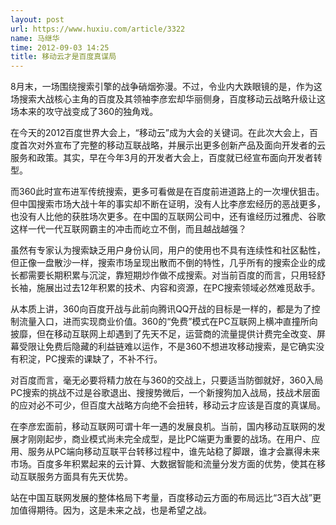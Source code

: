 ```yaml
---
layout: post
url: https://www.huxiu.com/article/3322
name: 马继华
time: 2012-09-03 14:25
title: 移动云才是百度真谋局
---
```

8月末，一场围绕搜索引擎的战争硝烟弥漫。不过，令业内大跌眼镜的是，作为这场搜索大战核心主角的百度及其领袖李彦宏却华丽侧身，百度移动云战略升级让这场本来的攻守战变成了360的独角戏。

在今天的2012百度世界大会上，“移动云”成为大会的关键词。在此次大会上，百度首次对外宣布了完整的移动互联战略，并展示出更多创新产品及面向开发者的云服务和政策。其实，早在今年3月的开发者大会上，百度就已经宣布面向开发者转型。

而360此时宣布进军传统搜索，更多可看做是在百度前进道路上的一次埋伏狙击。但中国搜索市场大战十年的事实却不断在证明，没有人比李彦宏经历的恶战更多，也没有人比他的获胜场次更多。在中国的互联网公司中，还有谁经历过雅虎、谷歌这样一代一代互联网霸主的冲击而屹立不倒，而且越战越强？

虽然有专家认为搜索缺乏用户身份认同，用户的使用也不具有连续性和社区黏性，但正像一盘散沙一样，搜索市场呈现出散而不倒的特性，几乎所有的搜索企业的成长都需要长期积累与沉淀，靠短期炒作做不成搜索。对当前百度的而言，只用轻舒长袖，施展出过去12年积累的技术、内容和资源，在PC搜索领域必然难觅敌手。

从本质上讲，360向百度开战与此前向腾讯QQ开战的目标是一样的，都是为了控制流量入口，进而实现商业价值。360的“免费”模式在PC互联网上横冲直撞所向披靡，但在移动互联网上却遇到了先天不足，运营商的流量提供计费完全改变、屏幕受限让免费后隐藏的利益链难以运作，不是360不想进攻移动搜索，是它确实没有积淀，PC搜索的课缺了，不补不行。

对百度而言，毫无必要将精力放在与360的交战上，只要适当防御就好，360入局PC搜索的挑战不过是谷歌退出、搜搜势微后，一个新搜狗加入战局，技战术层面的应对必不可少，但百度大战略方向绝不会扭转，移动云才应该是百度的真谋局。

在李彦宏面前，移动互联网可谓十年一遇的发展良机。当前，国内移动互联网的发展才刚刚起步，商业模式尚未完全成型，是比PC端更为重要的战场。在用户、应用、服务从PC端向移动互联平台转移过程中，谁先站稳了脚跟，谁才会赢得未来市场。百度多年积累起来的云计算、大数据智能和流量分发方面的优势，使其在移动互联服务方面具有先天优势。

站在中国互联网发展的整体格局下考量，百度移动云方面的布局远比“3百大战”更加值得期待。因为，这是未来之战，也是希望之战。

